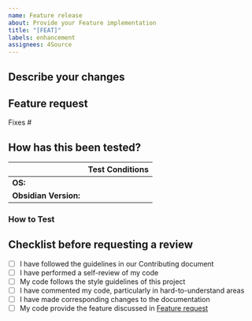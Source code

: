 ```yaml
---
name: Feature release
about: Provide your Feature implementation
title: "[FEAT]"
labels: enhancement
assignees: 4Source
---
```


<!--- Provide a meaningful summary of your feature in the Title above -->

## Describe your changes
<!--- Describe your changes in detail -->

## Feature request
Fixes # <!--- Issue number -->

## How has this been tested?
|  | Test Conditions |
| --- | --- |
| **OS:** | <!--- e.g. Win10 --> |
| **Obsidian Version:** | <!--- e.g. v1.5.1 --> |

<!--- Please describe the tests that you ran to verify your changes. -->

### How to Test
<!--- Provide instructions so we can reproduce. -->


## Checklist before requesting a review
- [ ] I have followed the guidelines in our Contributing document
- [ ] I have performed a self-review of my code
- [ ] My code follows the style guidelines of this project
- [ ] I have commented my code, particularly in hard-to-understand areas
- [ ] I have made corresponding changes to the documentation
- [ ] My code provide the feature discussed in [Feature request](#feature-request)